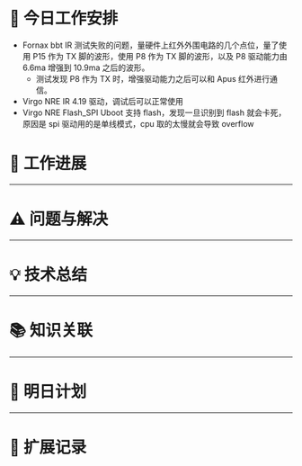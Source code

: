 



# **🔧 今日工作安排**
- Fornax bbt IR 测试失败的问题，量硬件上红外外围电路的几个点位，量了使用 P15 作为 TX 脚的波形，使用 P8 作为 TX 脚的波形，以及 P8 驱动能力由 6.6ma 增强到 10.9ma 之后的波形。
	- 测试发现 P8 作为 TX 时，增强驱动能力之后可以和 Apus 红外进行通信。
- Virgo NRE IR 4.19 驱动，调试后可以正常使用
- Virgo NRE Flash_SPI Uboot 支持 flash，发现一旦识别到 flash 就会卡死，原因是 spi 驱动用的是单线模式，cpu 取的太慢就会导致 overflow


# **📌 工作进展**



---

# **⚠️ 问题与解决**


---

# **💡 技术总结**


---

# **📚 知识关联**


---
# **📌 明日计划**


---

# **💬 扩展记录**




